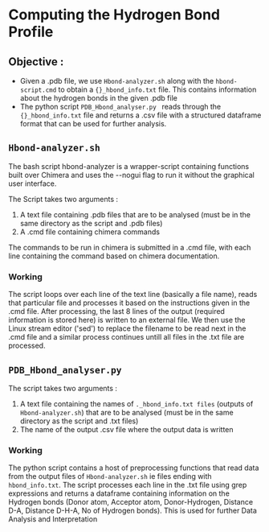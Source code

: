 # Computing the Hydrogen Bond Profile

## Objective :
- Given a .pdb file, we use ```Hbond-analyzer.sh``` along with the ```hbond-script.cmd``` to obtain a ```{}_hbond_info.txt``` file. This contains information about the hydrogen bonds in the given .pdb file
- The python script ```PDB_Hbond_analyser.py ``` reads through the ```{}_hbond_info.txt``` file and returns a .csv file with a structured dataframe format that can be used for further analysis. 


## ```Hbond-analyzer.sh```
The bash script hbond-analyzer is a wrapper-script containing functions built over Chimera and uses the --nogui flag to run it without the graphical user interface.

The Script takes two arguments : 
1. A text file containing .pdb files that are to be analysed (must be in the same directory as the script and .pdb files)
2. A .cmd file containing chimera commands

The commands to be run in chimera is submitted in a .cmd file, with each line containing the command based on chimera documentation. 

### Working

The script loops over each line of the text line (basically a file name), reads that particular file and processes it based on the instructions given in the .cmd file. After processing, the last 8 lines of the output (required information is stored here) is written to an external file. We then use the Linux stream editor ('sed') to replace the filename to be read next in the .cmd file and a similar process continues untill all files in the .txt file are processed.   


## ```PDB_Hbond_analyser.py ```

The script takes two arguments : 
1. A text file  containing the names of ```._hbond_info.txt files``` (outputs of ```Hbond-analyzer.sh```) that are to be analysed (must be in the same directory as the script and .txt files)
2. The name of the output .csv file where the output data is written 

### Working 
The python script contains a host of preprocessing functions that read data from the output files of ```Hbond-analyzer.sh``` ie files ending with ```hbond_info.txt```. The script processes each line in the .txt file using grep expressions and returns a dataframe containing information on the Hydrogen bonds (Donor atom, Acceptor atom, Donor-Hydrogen, Distance D-A, Distance D-H-A, No of Hydrogen bonds). This is used for further Data Analysis and Interpretation
